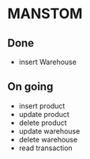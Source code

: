 # MANSTOM

## Done

- insert Warehouse

## On going

- insert product
- update product
- delete product
- update warehouse
- delete warehouse
- read transaction
